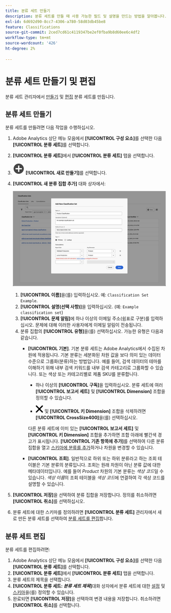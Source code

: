 ```yaml
---
title: 분류 세트 만들기
description: 분류 세트를 만들 때 사용 가능한 필드 및 설명을 만드는 방법을 알아봅니다.
exl-id: 6d692d90-8cc7-4306-a780-58d03db45be8
feature: Classifications
source-git-commit: 2ced7cd61c4119347be2ef0fba9b8d60ee6c4df2
workflow-type: tm+mt
source-wordcount: '426'
ht-degree: 2%

---
```


# 분류 세트 만들기 및 편집

분류 세트 관리자에서 [만들기](#create-a-classification-set) 및 [편집](#edit-a-classification-set) 분류 세트를 만듭니다.

## 분류 세트 만들기

분류 세트를 만들려면 다음 작업을 수행하십시오.

1. Adobe Analytics 상단 메뉴 모음에서 **[!UICONTROL 구성 요소]**&#x200B;를 선택한 다음 **[!UICONTROL 분류 세트]**&#x200B;를 선택합니다.
1. **[!UICONTROL 분류 세트]**&#x200B;에서 **[!UICONTROL 분류 세트]** 탭을 선택합니다.
1. ![AddCircle](/help/assets/icons/AddCircle.svg) **[!UICONTROL 새로 만들기]**&#x200B;를 선택합니다.
1. **[!UICONTROL 새 분류 집합 추가]** 대화 상자에서:

   ![분류 세트 - 새 분류 세트 추가](assets/classifications-sets-new.png)

   1. **[!UICONTROL 이름]**&#x200B;을(를) 입력하십시오. 예: `Classification Set Example`.
   1. **[!UICONTROL 설명(선택 사항)]**&#x200B;을 입력하십시오. (예: `Example classification set`)
   1. **[!UICONTROL 문제 알림]**&#x200B;에 하나 이상의 이메일 주소(쉼표로 구분)를 입력하십시오. 문제에 대해 이러한 사용자에게 이메일 알림이 전송됩니다.
   1. 분류 집합의 **[!UICONTROL 유형]**&#x200B;을(를) 선택하십시오. 가능한 유형은 다음과 같습니다.
      * **[!UICONTROL 기본]**. 기본 분류 세트는 Adobe Analytics에서 수집된 차원에 적용됩니다. 기본 분류는 세분화된 차원 값을 보다 의미 있는 데이터 수준으로 그룹화(분류)하는 방법입니다. 예를 들어, 검색 데이터의 테마를 이해하기 위해 내부 검색 키워드를 내부 검색 카테고리로 그룹화할 수 있습니다. 또는 색상 또는 카테고리별로 제품 SKU를 분류합니다.
         * 하나 이상의 **[!UICONTROL 구독]**&#x200B;을 입력하십시오.  분류 세트에 여러 **[!UICONTROL 보고서 세트]** 및 **[!UICONTROL Dimension]** 조합을 정의할 수 있습니다.

         * ![보고서 세트](/help/assets/icons/CrossSize400.svg) 및 **[!UICONTROL 키 Dimension]** 조합을 삭제하려면 **[!UICONTROL CrossSize400]**&#x200B;을(를) 선택하십시오.

        다른 분류 세트에 이미 있는 **[!UICONTROL 보고서 세트]** 및 **[!UICONTROL 키 Dimension]** 조합을 추가하면 조합 아래에 빨간색 경고가 표시됩니다. **[!UICONTROL 기존 항목에 추가]**&#x200B;를 선택하여 다른 분류 집합을 열고 [스키마에 분류를 추가](schema.md)하거나 차원을 변경할 수 있습니다.
      * **[!UICONTROL 조회]**. 일반적으로 하위 또는 하위 분류라고 하는 조회 테이블은 기본 분류의 분류입니다. 조회는 원래 차원이 아닌 분류 값에 대한 메타데이터입니다. 예를 들어 *Product* 차원의 기본 분류는 *색상 코드*&#x200B;일 수 있습니다. *색상 이름*&#x200B;의 조회 테이블을 *색상 코드*&#x200B;에 연결하여 각 색상 코드를 설명할 수 있습니다.
1. **[!UICONTROL 저장]**&#x200B;을 선택하여 분류 집합을 저장합니다. 정의를 취소하려면 **[!UICONTROL 취소]**&#x200B;를 선택하십시오.
1. 분류 세트에 대한 스키마를 정의하려면 **[!UICONTROL 분류 세트]** 관리자에서 새로 만든 분류 세트를 선택하여 [분류 세트를 편집](#edit-a-classification-set)합니다.


## 분류 세트 편집

분류 세트를 편집하려면:

1. Adobe Analytics 상단 메뉴 모음에서 **[!UICONTROL 구성 요소]**&#x200B;를 선택한 다음 **[!UICONTROL 분류 세트]**&#x200B;를 선택합니다.
1. **[!UICONTROL 분류 세트]**&#x200B;에서 **[!UICONTROL 분류 세트]** 탭을 선택합니다.
1. 분류 세트의 제목을 선택합니다.
1. **[!UICONTROL 분류 세트: _분류 세트 제목_]**&#x200B;대화 상자에서 분류 세트에 대한 [설정](settings.md) 및 [스키마](schema.md)을(를) 정의할 수 있습니다.
1. 완료되면 **[!UICONTROL 저장]**&#x200B;을 선택하여 변경 내용을 저장합니다. 취소하려면 **[!UICONTROL 취소]**&#x200B;를 선택합니다.


<!--


### Schema

In the Schema tab 





You can use the Classification set manager to create a classification set.

**[!UICONTROL Components]** > **[!UICONTROL Classification sets]** > **[!UICONTROL Sets]** > **[!UICONTROL Add]**

When creating a classification set, the following fields are available.

* **[!UICONTROL Name]**: A text field used to identify the classification set. This field cannot be edited upon creation, but can be renamed later.
* **[!UICONTROL Column Name]**: The name of the first classification dimension that you want to create. This field is the dimension name used in Analysis Workspace, and the column name when exporting classification data. You can add more column names after the classification set is created.
* **[!UICONTROL Type]**: Radio buttons that indicate the type of classification.
  * **[!UICONTROL Primary]**: Apply to dimensions collected in Analytics. They are a way to group (classify) granular dimension values into more meaningful levels of data. For example, you might want to group internal search keywords into internal search categories, to better understand themes in your search data.
  * **[!UICONTROL Lookup]**: Commonly referred to as child or subclassifications, a lookup table is a classification of a primary classification. It is metadata about a classification value, rather than the original dimension. For example, the Product variable might have a primary classification of 'Color code'. A lookup table of 'Color name' could then be attached to 'Color code' to further explain what each code means.
* **[!UICONTROL Subscriptions]** The report suites and dimensions that this classification set applies to. You can add multiple report suite and dimension combinations to a classification set.

![Create a Classification set](../../assets/classification-set-create.png)

If a classification set exists for a given report suite + variable, the classification is added to the schema instead. A given report suite + variable combination cannot belong to multiple classification sets.

-->